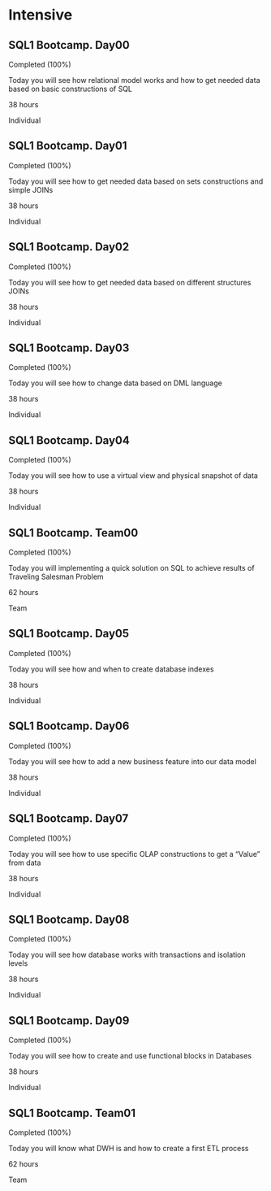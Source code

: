 # Intensive
## SQL1 Bootcamp. Day00

Completed (100%)

Today you will see how relational model works and how to get needed data based on basic constructions of SQL

38 hours

Individual

## SQL1 Bootcamp. Day01

Completed (100%)

Today you will see how to get needed data based on sets constructions and simple JOINs

38 hours

Individual

## SQL1 Bootcamp. Day02

Completed (100%)

Today you will see how to get needed data based on different structures JOINs

38 hours

Individual

## SQL1 Bootcamp. Day03

Completed (100%)

Today you will see how to change data based on DML language

38 hours

Individual

## SQL1 Bootcamp. Day04

Completed (100%)

Today you will see how to use a virtual view and physical snapshot of data

38 hours

Individual

## SQL1 Bootcamp. Team00

Completed (100%)

Today you will implementing a quick solution on SQL to achieve results of Traveling Salesman Problem

62 hours

Team

## SQL1 Bootcamp. Day05

Completed (100%)

Today you will see how and when to create database indexes

38 hours

Individual

## SQL1 Bootcamp. Day06

Completed (100%)

Today you will see how to add a new business feature into our data model

38 hours

Individual

## SQL1 Bootcamp. Day07

Completed (100%)

Today you will see how to use specific OLAP constructions to get a “Value” from data

38 hours

Individual

## SQL1 Bootcamp. Day08

Completed (100%)

Today you will see how database works with transactions and isolation levels

38 hours

Individual

## SQL1 Bootcamp. Day09

Completed (100%)

Today you will see how to create and use functional blocks in Databases

38 hours

Individual

## SQL1 Bootcamp. Team01

Completed (100%)

Today you will know what DWH is and how to create a first ETL process

62 hours

Team
